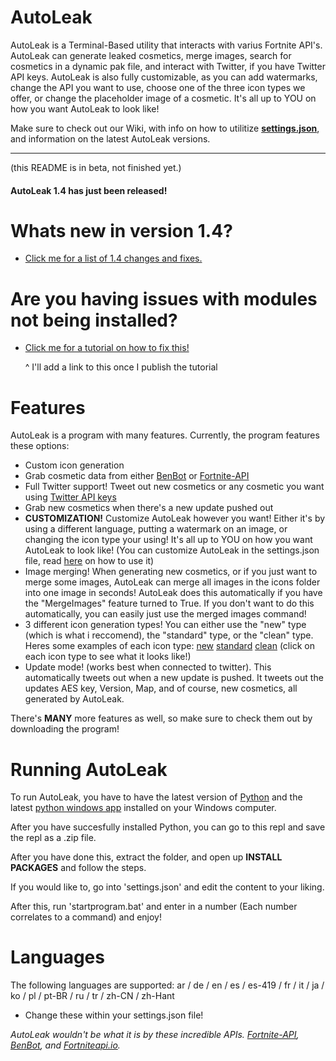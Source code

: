 # AutoLeak

AutoLeak is a Terminal-Based utility that interacts with varius Fortnite API's. AutoLeak can generate leaked cosmetics, merge images, search for cosmetics in a dynamic pak file, and interact with Twitter, if you have Twitter API keys. AutoLeak is also fully customizable, as you can add watermarks, change the API you want to use, choose one of the three icon types we offer, or change the placeholder image of a cosmetic. It's all up to YOU on how you want AutoLeak to look like!

Make sure to check out our Wiki, with info on how to utilitize [**settings.json**](https://github.com/FortniteFevers/AutoLeak/wiki/Settings.json-With-Comments), and information on the latest AutoLeak versions.

---
(this README is in beta, not finished yet.)
#### AutoLeak 1.4 has just been released!
# Whats new in version 1.4?
- [Click me for a list of 1.4 changes and fixes.](https://github.com/FortniteFevers/AutoLeak/wiki/1.4-Changes)

# Are you having issues with modules not being installed?
- [Click me for a tutorial on how to fix this!]()

   ^ I'll add a link to this once I publish the tutorial


# Features
AutoLeak is a program with many features.
Currently, the program features these options:

- Custom icon generation
- Grab cosmetic data from either [BenBot](https://benbot.stoplight.io/docs/benbot-docs) or [Fortnite-API](https://fortnite-api.com/)
- Full Twitter support! Tweet out new cosmetics or any cosmetic you want using [Twitter API keys](https://developer.twitter.com/)
- Grab new cosmetics when there's a new update pushed out
- **CUSTOMIZATION!** Customize AutoLeak however you want! Either it's by using a different language, putting a watermark on an image, or changing the icon type your using! It's all up to YOU on how you want AutoLeak to look like! (You can customize AutoLeak in the settings.json file, read [here](https://github.com/FortniteFevers/AutoLeak/wiki/Settings.json-With-Comments) on how to use it)
- Image merging! When generating new cosmetics, or if you just want to merge some images, AutoLeak can merge all images in the icons folder into one image in seconds! AutoLeak does this automatically if you have the "MergeImages" feature turned to True. If you don't want to do this automatically, you can easily just use the merged images command!
- 3 different icon generation types! You can either use the "new" type (which is what i reccomend), the "standard" type, or the "clean" type. Heres some examples of each icon type:    [new](https://i.ibb.co/gth5ggC/CID-703-Athena-Commando-M-Cyclone.png)     [standard]()     [clean]() (click on each icon type to see what it looks like!)
- Update mode! (works best when connected to twitter). This automatically tweets out when a new update is pushed. It tweets out the updates AES key, Version, Map, and of course, new cosmetics, all generated by AutoLeak.

There's **MANY** more features as well, so make sure to check them out by downloading the program!


# Running AutoLeak
To run AutoLeak, you have to have the latest version of [Python](https://www.python.org/downloads/) and the latest [python windows app](https://www.microsoft.com/en-us/search/shop/apps?q=python) installed on your Windows computer.

After you have succesfully installed Python, you can go to this repl and save the repl as a .zip file.

After you have done this, extract the folder, and open up **INSTALL PACKAGES** and follow the steps.

If you would like to, go into 'settings.json' and edit the content to your liking.

After this, run 'startprogram.bat' and enter in a number (Each number correlates to a command) and enjoy!

# Languages
The following languages are supported: ar / de / en / es / es-419 / fr / it / ja / ko / pl / pt-BR / ru / tr / zh-CN / zh-Hant
- Change these within your settings.json file!

<em>AutoLeak wouldn't be what it is by these incredible APIs. [Fortnite-API](https://fortnite-api.com/), [BenBot](https://benbot.stoplight.io/docs/benbot-docs), and [Fortniteapi.io](https://fortniteapi.io/).</em>
